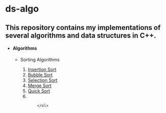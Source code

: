 # ds-algo
<h2>This repository contains my implementations of several algorithms and data structures in C++.
</h2>
<ul>
<li><h4>Algorithms</h4>
</li>
<ul>
	<li>Sorting Algorithms</li>
	<ol>	
		<li><a href="https://github.com/sudesh1122/ds-algo/blob/master/insertion_sort.cpp" >Insertion Sort</a>
		</li>
		<li><a href="https://github.com/sudesh1122/ds-algo/blob/master/bubble_sort.cpp">Bubble Sort</a></li>
		<li><a href="https://github.com/sudesh1122/ds-algo/blob/master/selection_sort.cpp">Selection Sort</a></li>
		<li><a href="https://github.com/sudesh1122/ds-algo/blob/master/merge_sort.cpp">Merge Sort</a></li>
		<li><a href="https://github.com/sudesh1122/ds-algo/blob/master/quick_sort.cpp">Quick Sort</a></li>
		<li><a href=""></a></li>

		</ol>

</ul>	
</ul>
